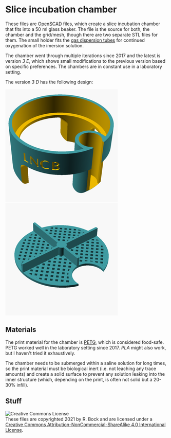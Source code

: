 # Slice incubation chamber
These files are [OpenSCAD](http://openscad.org/) files, which create a slice incubation chamber that fits into a 50 ml glass beaker. The file is the source for both, the chamber and the grid/mesh, though there are two separate STL files for them. The small holder fits the [gas dispersion tubes](https://www.fishersci.com/shop/products/pyrex-gas-dispersion-tubes-with-fritted-cylinders-2/11138B) for continued oxygenation of the imersion solution.

The chamber went through multiple iterations since 2017 and the latest is version *3 E*, 
which shows small modifications to the previous version based on specific preferences. The chambers are in constant use in a laboratory setting. 

The version *3 D* has the following design: 

<img src="./images/incubator_v3d_chamber.png" alt="incubation chamber" />   <img src="./images/incubator_v3d_grid.png" alt="slice incubation grid" />

## Materials

The print material for the chamber is [PETG](https://www.acmeplastics.com/what-is-petg), which is considered food-safe. PETG worked well in the laboratory setting since 2017. *PLA* might also work, but I haven't tried it exhaustively.

The chamber needs to be submerged within a saline solution for long times, so the print material must be biological inert (i.e. not leaching any trace amounts) and create a solid surface to prevent any solution leaking into the inner structure (which, depending on the print, is often not solid but a 20-30% infill).

## Stuff

![Creative Commons License](https://i.creativecommons.org/l/by-nc-sa/4.0/88x31.png) <br />
These files are copyrighted 2021 by R. Bock and are licensed under a [Creative Commons Attribution-NonCommercial-ShareAlike 4.0 International License](http://creativecommons.org/licenses/by-nc-sa/4.0/).

